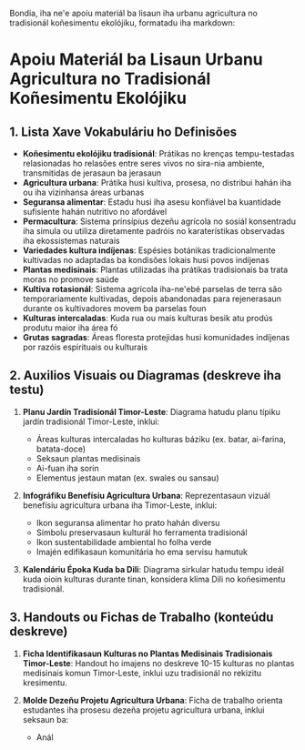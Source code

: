 Bondia, iha ne'e apoiu materiál ba lisaun iha urbanu agricultura no tradisionál koñesimentu ekolójiku, formatadu iha markdown:

# Apoiu Materiál ba Lisaun Urbanu Agricultura no Tradisionál Koñesimentu Ekolójiku

## 1. Lista Xave Vokabuláriu ho Definisões

- **Koñesimentu ekolójiku tradisionál**: Prátikas no krenças tempu-testadas relasionadas ho relasões entre seres vivos no sira-nia ambiente, transmitidas de jerasaun ba jerasaun
- **Agricultura urbana**: Prátika husi kultiva, prosesa, no distribui hahán iha ou iha vizinhansa áreas urbanas  
- **Seguransa alimentar**: Estadu husi iha asesu konfiável ba kuantidade sufisiente hahán nutritivo no afordável
- **Permacultura**: Sistema prinsípius dezeñu agrícola no sosiál konsentradu iha simula ou utiliza diretamente padróis no karaterístikas observadas iha ekossistemas naturais
- **Variedades kultura indíjenas**: Espésies botánikas tradicionalmente kultivadas no adaptadas ba kondisões lokais husi povos indíjenas
- **Plantas medisinais**: Plantas utilizadas iha prátikas tradisionais ba trata moras no promove saúde
- **Kultiva rotasionál**: Sistema agrícola iha-ne'ebé parselas de terra são temporariamente kultivadas, depois abandonadas para rejenerasaun durante os kultivadores movem ba parselas foun 
- **Kulturas intercaladas**: Kuda rua ou mais kulturas besik atu prodús produtu maior iha área fó
- **Grutas sagradas**: Áreas floresta protejidas husi komunidades indíjenas por razóis espirituais ou kulturais

## 2. Auxilios Visuais ou Diagramas (deskreve iha testu)

1. **Planu Jardín Tradisionál Timor-Leste**:
   Diagrama hatudu planu típiku jardín tradisionál Timor-Leste, inklui:  
   - Áreas kulturas intercaladas ho kulturas báziku (ex. batar, ai-farina, batata-doce)
   - Seksaun plantas medisinais 
   - Ai-fuan iha sorin
   - Elementus jestaun matan (ex. swales ou sansau)

2. **Infográfiku Benefísiu Agricultura Urbana**:
   Reprezentasaun vizuál benefísiu agricultura urbana iha Timor-Leste, inklui:
   - Ikon seguransa alimentar ho prato hahán diversu
   - Símbolu preservasaun kulturál ho ferramenta tradisionál
   - Ikon sustentabilidade ambiental ho folha verde
   - Imajén edifikasaun komunitária ho ema servisu hamutuk

3. **Kalendáriu Époka Kuda ba Dili**:
   Diagrama sirkular hatudu tempu ideál kuda oioin kulturas durante tinan, konsidera klima Dili no koñesimentu tradisionál.

## 3. Handouts ou Fichas de Trabalho (konteúdu deskreve)

1. **Ficha Identifikasaun Kulturas no Plantas Medisinais Tradisionais Timor-Leste**:
   Handout ho imajens no deskreve 10-15 kulturas no plantas medisinais komun Timor-Leste, inklui uzu tradisionál no rekizitu kresimentu.

2. **Molde Dezeñu Projetu Agricultura Urbana**:
   Ficha de trabalho orienta estudantes iha prosesu dezeña projetu agricultura urbana, inklui seksaun ba:
   - Anál